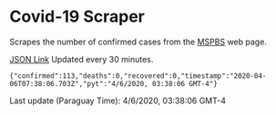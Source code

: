 # Covid-19 Scraper

Scrapes the number of confirmed cases from the [MSPBS](https://www.mspbs.gov.py/covid-19.php) web page.

[JSON Link](https://jmayalag.github.io/covid19-scrape/cases.json)
Updated every 30 minutes.
```
{"confirmed":113,"deaths":0,"recovered":0,"timestamp":"2020-04-06T07:38:06.703Z","pyt":"4/6/2020, 03:38:06 GMT-4"}
```
Last update (Paraguay Time): 4/6/2020, 03:38:06 GMT-4